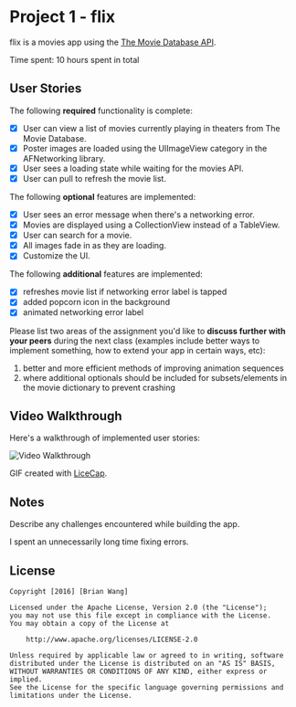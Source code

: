 # Project 1 - flix

flix is a movies app using the [The Movie Database API](http://docs.themoviedb.apiary.io/#).

Time spent: 10 hours spent in total

## User Stories

The following **required** functionality is complete:

- [x] User can view a list of movies currently playing in theaters from The Movie Database.
- [x] Poster images are loaded using the UIImageView category in the AFNetworking library.
- [x] User sees a loading state while waiting for the movies API.
- [x] User can pull to refresh the movie list.

The following **optional** features are implemented:

- [x] User sees an error message when there's a networking error.
- [x] Movies are displayed using a CollectionView instead of a TableView.
- [x] User can search for a movie.
- [x] All images fade in as they are loading.
- [x] Customize the UI.

The following **additional** features are implemented:

- [x] refreshes movie list if networking error label is tapped
- [x] added popcorn icon in the background
- [x] animated networking error label

Please list two areas of the assignment you'd like to **discuss further with your peers** during the next class (examples include better ways to implement something, how to extend your app in certain ways, etc):

1. better and more efficient methods of improving animation sequences 
2. where additional optionals should be included for subsets/elements in the movie dictionary to prevent crashing

## Video Walkthrough 

Here's a walkthrough of implemented user stories:

<img src='http://i.imgur.com/uahIr6D.gif' title='Video Walkthrough' width='' alt='Video Walkthrough' />

GIF created with [LiceCap](http://www.cockos.com/licecap/).

## Notes

Describe any challenges encountered while building the app.

I spent an unnecessarily long time fixing errors.

## License

    Copyright [2016] [Brian Wang]

    Licensed under the Apache License, Version 2.0 (the "License");
    you may not use this file except in compliance with the License.
    You may obtain a copy of the License at

        http://www.apache.org/licenses/LICENSE-2.0

    Unless required by applicable law or agreed to in writing, software
    distributed under the License is distributed on an "AS IS" BASIS,
    WITHOUT WARRANTIES OR CONDITIONS OF ANY KIND, either express or implied.
    See the License for the specific language governing permissions and
    limitations under the License.
